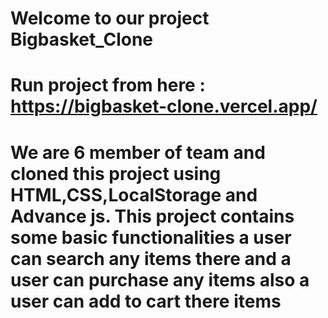 #  Welcome to our project Bigbasket_Clone 
# Run project from here : https://bigbasket-clone.vercel.app/
# We are 6 member of team and cloned this project using HTML,CSS,LocalStorage and Advance js. This project contains some basic functionalities a user can search any items there and a user can purchase any items also a user can add to cart there items 
